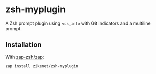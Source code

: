 # zsh-myplugin

A Zsh prompt plugin using `vcs_info` with Git indicators and a multiline prompt.

## Installation

With [zap-zsh/zap](https://github.com/zap-zsh/zap):

```zsh
zap install zikenet/zsh-myplugin
```

